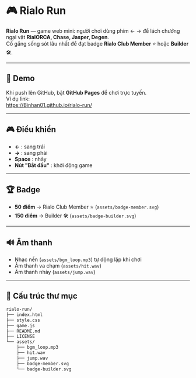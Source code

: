 # 🎮 Rialo Run

**Rialo Run** — game web mini: người chơi dùng phím ← → để lách chướng ngại vật **RialORCA, Chase, Jasper, Degen**.  
Cố gắng sống sót lâu nhất để đạt badge **Rialo Club Member** ⭐ hoặc **Builder** 🛠️.

---

## 🚀 Demo
Khi push lên GitHub, bật **GitHub Pages** để chơi trực tuyến.  
Ví dụ link:  
https://Binhan01.github.io/rialo-run/

---

## 🎮 Điều khiển
- **←** : sang trái  
- **→** : sang phải  
- **Space** : nhảy  
- **Nút "Bắt đầu"** : khởi động game  

---

## 🏆 Badge
- **50 điểm** → Rialo Club Member ⭐ (`assets/badge-member.svg`)  
- **150 điểm** → Builder 🛠️ (`assets/badge-builder.svg`)  

---

## 🔊 Âm thanh
- Nhạc nền (`assets/bgm_loop.mp3`) tự động lặp khi chơi  
- Âm thanh va chạm (`assets/hit.wav`)  
- Âm thanh nhảy (`assets/jump.wav`)  

---

## 📂 Cấu trúc thư mục
```bash
rialo-run/
├── index.html
├── style.css
├── game.js
├── README.md
├── LICENSE
└── assets/
    ├── bgm_loop.mp3
    ├── hit.wav
    ├── jump.wav
    ├── badge-member.svg
    └── badge-builder.svg
